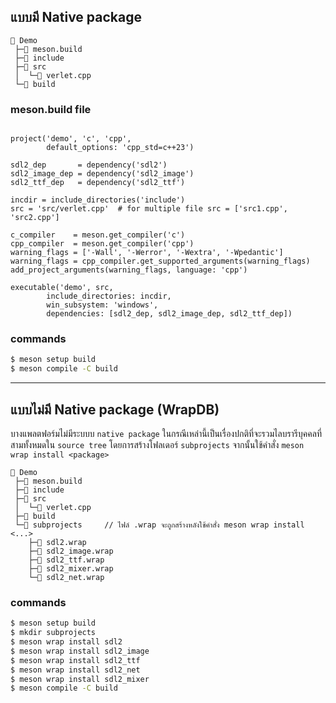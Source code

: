 ## แบบมี Native package
```
📁 Demo
 ├─📄 meson.build 
 ├─📁 include
 ├─📁 src
 │  └─📄 verlet.cpp
 └─📁 build
```
### meson.build file
```meson

project('demo', 'c', 'cpp',
        default_options: 'cpp_std=c++23')

sdl2_dep 	   = dependency('sdl2')
sdl2_image_dep = dependency('sdl2_image')
sdl2_ttf_dep   = dependency('sdl2_ttf')

incdir = include_directories('include')
src = 'src/verlet.cpp'  # for multiple file src = ['src1.cpp', 'src2.cpp']

c_compiler    = meson.get_compiler('c')
cpp_compiler  = meson.get_compiler('cpp')
warning_flags = ['-Wall', '-Werror', '-Wextra', '-Wpedantic']
warning_flags = cpp_compiler.get_supported_arguments(warning_flags)
add_project_arguments(warning_flags, language: 'cpp')

executable('demo', src, 
		include_directories: incdir,
		win_subsystem: 'windows',
		dependencies: [sdl2_dep, sdl2_image_dep, sdl2_ttf_dep])

```
### commands
```sh
$ meson setup build
$ meson compile -C build
```
---
## แบบไม่มี  Native package (WrapDB)
บางแพลตฟอร์มไม่มีระบบบ `native package` ในกรณีเหล่านี้เป็นเรื่องปกติที่จะรวมไลบรารีบุคคลที่สามทั้งหมดใน `source tree` โดยการสร้างโฟลเดอร์ `subprojects` จากนั้นใช้คำสั่ง `meson wrap install <package>`
```
📁 Demo
 ├─📄 meson.build 
 ├─📁 include
 ├─📁 src
 │  └─📄 verlet.cpp
 ├─📁 build
 └─📁 subprojects     // ไฟล์ .wrap จะถูกสร้างหลังใช้คำสั่ง meson wrap install <...>
    ├─📄 sdl2.wrap
    ├─📄 sdl2_image.wrap
    ├─📄 sdl2_ttf.wrap
    ├─📄 sdl2_mixer.wrap
    └─📄 sdl2_net.wrap
```
### commands
```sh
$ meson setup build
$ mkdir subprojects
$ meson wrap install sdl2
$ meson wrap install sdl2_image
$ meson wrap install sdl2_ttf
$ meson wrap install sdl2_net
$ meson wrap install sdl2_mixer
$ meson compile -C build
```